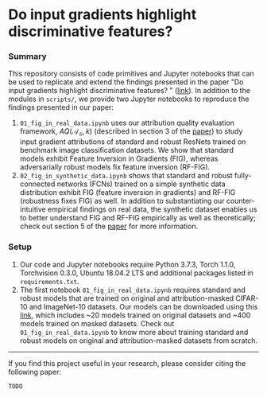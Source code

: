 # Do input gradients highlight discriminative features? 

### Summary

This repository consists of code primitives and Jupyter notebooks that can be used to replicate and extend the findings presented in the paper "Do input gradients highlight discriminative features? " ([link](TODO)). In addition to the modules in ```scripts/```, we provide two Jupyter notebooks to reproduce the findings presented in our paper: 


1. ```01_fig_in_real_data.ipynb``` uses our attribution quality evaluation framework, $AQ(\mathcal{A}_{\mathcal{G}}, k)$ (described in section 3 of the [paper](TODO)) to study input gradient attributions of standard and robust ResNets trained on benchmark image classification datasets. We show that standard models exhibit Feature Inversion in Gradients (FIG), whereas adversarially robust models fix feature inversion (RF-FIG). 
2. ```02_fig_in_synthetic_data.ipynb``` shows that standard and robust fully-connected networks (FCNs) trained on a simple synthetic data distribution exhibit FIG (feature inversion in gradients) and RF-FIG (robustness fixes FIG) as well. In addition to substantiating our counter-intuitive empirical findings on real data, the synthetic dataset enables us to better understand FIG and RF-FIG empirically as well as theoretically; check out section 5 of the [paper](TODO) for more information.

### Setup
1. Our code and Jupyter notebooks require Python 3.7.3, Torch 1.1.0, Torchvision 0.3.0, Ubuntu 18.04.2 LTS and additional packages listed in `requirements.txt`.
2. The first notebook ```01_fig_in_real_data.ipynb``` requires standard and robust models that are trained on original and attribution-masked CIFAR-10 and ImageNet-10 datasets. Our models can be downloaded using this [link](TODO), which includes ~20 models trained on original datasets and ~400 models trained on masked datasets. Check out ```01_fig_in_real_data.ipynb``` to know more about training standard and robust models on original and attribution-masked datasets from scratch. 

--- 
If you find this project useful in your research, please consider citing the following paper:
```
TODO
```